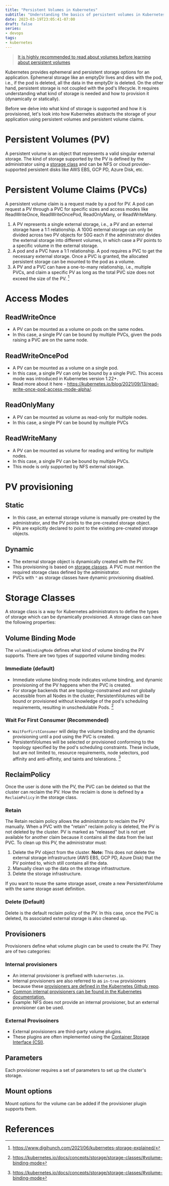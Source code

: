 ```yaml
---
title: "Persistent Volumes in Kubernetes"
subtitle: "Understanding the basics of persistent volumes in Kubernetes"
date: 2023-03-19T23:05:41-07:00
draft: false
series:
- devops
tags:
- kubernetes
---
```


> [It is highly recommended to read about volumes before learning about persistent volumes](https://kubernetes.io/docs/concepts/storage/volumes/)

Kubernetes provides ephemeral and persistent storage options for an application. Ephemeral storage like an emptyDir lives and dies with the pod, i.e., if the pod is deleted, all the data in the emptyDir is deleted. On the other hand, persistent storage is not coupled with the pod's lifecycle. It requires understanding what kind of storage is needed and how to provision it (dynamically or statically).

Before we delve into what kind of storage is supported and how it is provisioned, let's look into how Kubernetes abstracts the storage of your application using persistent volumes and persistent volume claims.

# Persistent Volumes (PV)

A persistent volume is an object that represents a valid singular external storage. The kind of storage supported by the PV is defined by the administrator using a [storage class](#storage-classes) and can be NFS or cloud provider-supported persistent disks like AWS EBS, GCP PD, Azure Disk, etc.

# Persistent Volume Claims (PVCs)

A persistent volume claim is a request made by a pod for PV. A pod can request a PV through a PVC for specific sizes and access modes like ReadWriteOnce, ReadWriteOncePod, ReadOnlyMany, or ReadWriteMany.

1. A PV represents a single external storage, i.e., a PV and an external storage have a 1:1 relationship. A 100G external storage can only be divided across two PV objects for 50G each if the administrator divides the external storage into different volumes, in which case a PV points to a specific volume in the external storage.
2. A pod and a PVC have a 1:1 relationship. A pod requires a PVC to get the necessary external storage. Once a PVC is granted, the allocated persistent storage can be mounted to the pod as a volume.
3. A PV and a PVC can have a one-to-many relationship, i.e., multiple PVCs, and claim a specific PV as long as the total PVC size does not exceed the size of the PV. [^1]

# Access Modes

## ReadWriteOnce

- A PV can be mounted as a volume on pods on the same nodes.
- In this case, a single PV can be bound by multiple PVCs, given the pods raising a PVC are on the same node.

## ReadWriteOncePod

- A PV can be mounted as a volume on a single pod.
- In this case, a single PV can only be bound by a single PVC. This access mode was introduced in Kubernetes version 1.22+.
- Read more about it here - https://kubernetes.io/blog/2021/09/13/read-write-once-pod-access-mode-alpha/.

## ReadOnlyMany

- A PV can be mounted as volume as read-only for multiple nodes.
- In this case, a single PV can be bound by multiple PVCs

## ReadWriteMany

- A PV can be mounted as volume for reading and writing for multiple nodes.
- In this case, a single PV can be bound by multiple PVCs.
- This mode is only supported by NFS external storage.

# PV provisioning

## Static

- In this case, an external storage volume is manually pre-created by the administrator, and the PV points to the pre-created storage object.
- PVs are explicitly declared to point to the existing pre-created storage objects.

## Dynamic

- The external storage object is dynamically created with the PV.
- This provisioning is based on [storage classes](#storage-classes). A PVC must mention the required storage class defined by the administrator.
- PVCs with `"` as storage classes have dynamic provisioning disabled.

# Storage Classes

A storage class is a way for Kubernetes administrators to define the types of storage which can be dynamically provisioned. A storage class can have the following properties:

## Volume Binding Mode

The `volumeBindingMode` defines what kind of volume binding the PV supports. There are two types of supported volume binding modes:

### Immediate (default)

- Immediate volume binding mode indicates volume binding, and dynamic provisioning of the PV happens when the PVC is created.
- For storage backends that are topology-constrained and not globally accessible from all Nodes in the cluster, PersistentVolumes will be bound or provisioned without knowledge of the pod's scheduling requirements, resulting in unschedulable Pods. [^2]

### Wait For First Consumer (Recommended)

- `WaitForFirstConsumer` will delay the volume binding and the dynamic provisioning until a pod using the PVC is created.
- PersistentVolumes will be selected or provisioned conforming to the topology specified by the pod's scheduling constraints. These include, but are not limited to, resource requirements, node selectors, pod affinity and anti-affinity, and taints and tolerations. [^2]

## ReclaimPolicy

Once the user is done with the PV, the PVC can be deleted so that the cluster can reclaim the PV. How the reclaim is done is defined by a `ReclaimPolicy` in the storage class.

### Retain

The Retain reclaim policy allows the administrator to reclaim the PV manually. When a PVC with the "retain" reclaim policy is deleted, the PV is not deleted by the cluster. PV is marked as "released" but is not yet available for another claim because it contains all the data from the last PVC. To clean up this PV, the administrator must:
1. Delete the PV object from the cluster. **Note:** This does not delete the external storage infrastructure (AWS EBS, GCP PD, Azure Disk) that the PV pointed to, which still contains all the data.
2. Manually clean up the data on the storage infrastructure.
3. Delete the storage infrastructure.

If you want to reuse the same storage asset, create a new PersistentVolume with the same storage asset definition.

### Delete (Default)

Delete is the default reclaim policy of the PV. In this case, once the PVC is deleted, its associated external storage is also cleaned up.


## Provisioners

Provisioners define what volume plugin can be used to create the PV. They are of two categories:

### Internal provisioners

- An internal provisioner is prefixed with `kubernetes.io`.
- Internal provisioners are also referred to as `in-tree` provisioners because these [provisioners are defined in the Kubernetes Github repo](https://github.com/kubernetes/kubernetes/tree/fe91bc257b505eb6057eb50b9c550a7c63e9fb91/pkg/volume).
- [Common internal provisioners can be found in the Kubernetes documentation.](https://kubernetes.io/docs/concepts/storage/storage-classes/#provisioner)
- Example: NFS does not provide an internal provisioner, but an external provisioner can be used.

### External Provisoiners

- External provisioners are third-party volume plugins.
- These plugins are often implemented using the [Container Storage Interface (CSI)](https://kubernetes.io/blog/2019/01/15/container-storage-interface-ga/).

## Parameters

Each provisioner requires a set of parameters to set up the cluster's storage.

## Mount options

Mount options for the volume can be added if the provisioner plugin supports them.

# References

[^1]: https://www.digihunch.com/2021/06/kubernetes-storage-explained/
[^2]: https://kubernetes.io/docs/concepts/storage/storage-classes/#volume-binding-mode
